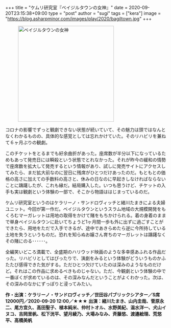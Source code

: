 +++
title = "ケムリ研究室『ベイジルタウンの女神』"
date = 2020-09-20T23:15:38+09:00
type = "post"
author = "sugi"
tags = ["kera"]
image = "https://blog.asharpminor.com/images/play/2020/bagiltown.jpg"
+++
<figure class="alignleft"><img src="/images/play/2020/bagiltown.jpg" alt="ベイジルタウンの女神" style="width: 300px !important;"></figure>

コロナの影響でずっと観劇できない状態が続いていて、その魅力は頭ではなんとなくわかるものの、具体的な感覚としては忘れかけていた。そのリハビリを兼ねて６ヶ月ぶりの観劇。

このチケットをとるまでも紆余曲折があった。座席数が半分以下になっているためもあって発売日には瞬殺という状態でとれなかった。それが昨今の緩和の情勢で座席数を拡大して発売するという情報があり、試しに発売サイトにアクセスしてみたら、まだ拡大前なのに翌日に残席がひとつだけあったのだ。もともとの価格の高さに加えての手数料の高さと、休みの日なのに早起きしなければならないことに躊躇したが、これも縁だ。結局購入した。いつも思うけど、チケットの入手も実は観劇という体験の一部で、そこから物語ははじまっているのだ。

ケムリ研究室というのはケラリーノ・サンドロヴィッチと緒川たまきによる夫婦ユニット。今回が第一作だ。ベイジルタウンというスラム地域の大規模開発をもくろむマーガレットは用地の取得をかけて賭をもちかけられる。着の身着のままで単身ベイジルタウンに赴いてちょうど1ヶ月間一歩も外に出ずに過ごすことができたら、用地をただで入手できるが、途中であきらめたら逆に今所持している土地を失うというものだ。恐れを知らぬお嬢さん育ちのマーガレットは躊躇なくその賭にのる･･････。

全編笑いどころ満載で、全盛期のハリウッド映画のような多幸感あふれる作品だった。リハビリとしてはぴったりで、演劇をみるという体験がどういうものかふたたび感得できた気がする。ただひとつ欠けていたのは深みのようなものだけど。それはこの作品に求めるべきものじゃない。ただ、今観劇という体験の中で一番ぼくが求めているのは、その深みなんだということがよくわかった。次は、その深みのなかにずっぽりと浸ってみたい。

**作・出演：ケラリーノ・サンドロヴィッチ／世田谷パブリックシアター／S席12000円／2020-09-20 12:00／★★★**
**出演：緒川たまき、山内圭哉、菅原永二、尾方宜久、高田聖子、植本純米、仲村トオル、水野美紀、温水洋一、犬山イヌコ、吉岡里帆、松下洸平、望月綾乃、大場みなみ、斉藤悠、渡邉絵理、荒悠平、高橋美帆**
